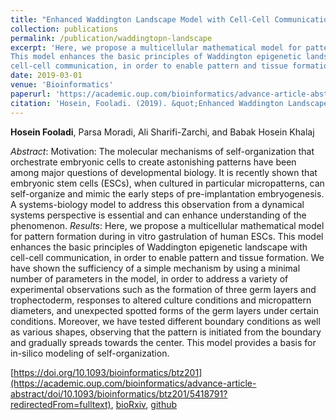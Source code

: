 ```yaml
---
title: "Enhanced Waddington Landscape Model with Cell-Cell Communication Can Explain Molecular Mechanisms of Self-Organization"
collection: publications
permalink: /publication/waddingtopn-landscape
excerpt: 'Here, we propose a multicellular mathematical model for pattern formation during in vitro gastrulation of human ESCs. 
This model enhances the basic principles of Waddington epigenetic landscape with
cell-cell communication, in order to enable pattern and tissue formation.'
date: 2019-03-01
venue: 'Bioinformatics'
paperurl: 'https://academic.oup.com/bioinformatics/advance-article-abstract/doi/10.1093/bioinformatics/btz201/5418791?redirectedFrom=fulltext'
citation: 'Hosein, Fooladi. (2019). &quot;Enhanced Waddington Landscape Model with Cell-Cell Communication Can Explain Molecular Mechanisms of Self-Organization.&quot; <i>Bioinformatics 1</i>. 1(3).'
---
```

**Hosein Fooladi**, Parsa Moradi, Ali Sharifi-Zarchi, and Babak Hosein Khalaj

*Abstract*: Motivation: The molecular mechanisms of self-organization that orchestrate embryonic cells to create
astonishing patterns have been among major questions of developmental biology. It is recently shown that
embryonic stem cells (ESCs), when cultured in particular micropatterns, can self-organize and mimic the
early steps of pre-implantation embryogenesis. A systems-biology model to address this observation from
a dynamical systems perspective is essential and can enhance understanding of the phenomenon.
*Results*: Here, we propose a multicellular mathematical model for pattern formation during in vitro gastrulation of human ESCs. 
This model enhances the basic principles of Waddington epigenetic landscape with
cell-cell communication, in order to enable pattern and tissue formation. We have shown the sufficiency of
a simple mechanism by using a minimal number of parameters in the model, in order to address a variety
of experimental observations such as the formation of three germ layers and trophectoderm, responses to
altered culture conditions and micropattern diameters, and unexpected spotted forms of the germ layers
under certain conditions. Moreover, we have tested different boundary conditions as well as various shapes, observing that the pattern 
is initiated from the boundary and gradually spreads towards the center.
This model provides a basis for in-silico modeling of self-organization.

[https://doi.org/10.1093/bioinformatics/btz201](https://academic.oup.com/bioinformatics/advance-article-abstract/doi/10.1093/bioinformatics/btz201/5418791?redirectedFrom=fulltext), [bioRxiv](https://www.biorxiv.org/content/10.1101/241604v1), [github](https://github.com/HFooladi/Self_Organization)
